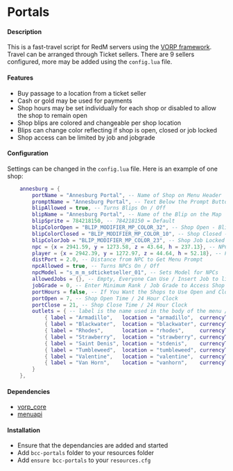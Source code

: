 # Portals

#### Description
This is a fast-travel script for RedM servers using the [VORP framework](https://github.com/VORPCORE). Travel can be arranged through Ticket sellers. There are 9 sellers configured, more may be added using the `config.lua` file.

#### Features
- Buy passage to a location from a ticket seller
- Cash or gold may be used for payments
- Shop hours may be set individually for each shop or disabled to allow the shop to remain open
- Shop blips are colored and changeable per shop location
- Blips can change color reflecting if shop is open, closed or job locked
- Shop access can be limited by job and jobgrade

#### Configuration
Settings can be changed in the `config.lua` file. Here is an example of one shop:
```lua
    annesburg = {
        portName = "Annesburg Portal", -- Name of Shop on Menu Header
        promptName = "Annesburg Portal", -- Text Below the Prompt Button
        blipAllowed = true, -- Turns Blips On / Off
        blipName = "Annesburg Portal", -- Name of the Blip on the Map
        blipSprite = 784218150, -- 784218150 = Default
        blipColorOpen = "BLIP_MODIFIER_MP_COLOR_32", -- Shop Open - Blip Colors Shown Below
        blipColorClosed = "BLIP_MODIFIER_MP_COLOR_10", -- Shop Closed - Blip Colors Shown Below
        blipColorJob = "BLIP_MODIFIER_MP_COLOR_23", -- Shop Job Locked - Default: Yellow - Blip Colors Shown Below
        npc = {x = 2941.59, y = 1273.58, z = 43.64, h = 237.13}, -- NPC and Shop Blip Positions
        player = {x = 2942.39, y = 1272.97, z = 44.64, h = 52.18}, -- Player Teleport Position
        distPort = 2.0, -- Distance from NPC to Get Menu Prompt
        npcAllowed = true, -- Turns NPCs On / Off
        npcModel = "s_m_m_sdticketseller_01", -- Sets Model for NPCs
        allowedJobs = {}, -- Empty, Everyone Can Use / Insert Job to limit access - ex. "police"
        jobGrade = 0, -- Enter Minimum Rank / Job Grade to Access Shop
        portHours = false, -- If You Want the Shops to Use Open and Closed Hours
        portOpen = 7, -- Shop Open Time / 24 Hour Clock
        portClose = 21, -- Shop Close Time / 24 Hour Clock
        outlets = { -- label is the name used in the body of the menu / currencyType = "cash" or "gold" / DO NOT CHANGE "location"
            { label = "Armadillo",   location = "armadillo",  currencyType = "cash", buyPrice = 100 },
            { label = "Blackwater",  location = "blackwater", currencyType = "cash", buyPrice = 80  },
            { label = "Rhodes",      location = "rhodes",     currencyType = "cash", buyPrice = 40  },
            { label = "Strawberry",  location = "strawberry", currencyType = "cash", buyPrice = 80  },
            { label = "Saint Denis", location = "stdenis",    currencyType = "cash", buyPrice = 40  },
            { label = "Tumbleweed",  location = "tumbleweed", currencyType = "cash", buyPrice = 100 },
            { label = "Valentine",   location = "valentine",  currencyType = "cash", buyPrice = 60  },
            { label = "Van Horn",    location = "vanhorn",    currencyType = "cash", buyPrice = 20  },
        }
    },
```

#### Dependencies
- [vorp_core](https://github.com/VORPCORE/vorp-core-lua)
- [menuapi](https://github.com/outsider31000/menuapi)

#### Installation
- Ensure that the dependancies are added and started
- Add `bcc-portals` folder to your resources folder
- Add `ensure bcc-portals` to your `resources.cfg`

